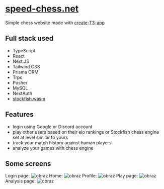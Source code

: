 #  [speed-chess.net](https://speed-chess.net)
Simple chess website made with [create-T3-app](https://github.com/t3-oss/create-t3-app)

## Full stack used 
  - TypeScript
  - React
  - Next.JS
  - Tailwind CSS
  - Prisma ORM
  - Trpc
  - Pusher
  - MySQL
  - NextAuth
  - [stockfish.wasm](https://github.com/lichess-org/stockfish.wasm)
  
## Features 
 - login using Google or Discord account
 - play other users based on their elo rankings or Stockfish chess engine set at level similar to yours
 - track your match history against human players
 - analyze your games with chess engine

## Some screens
Login page: ![obraz](https://github.com/Wanirur/speedchess/assets/25569299/66fd551f-0399-4e66-a160-d7b5433dd884)
Home: ![obraz](https://github.com/Wanirur/speedchess/assets/25569299/ec2d780d-9b0a-4130-8298-c13dd5cca385)
Profile: ![obraz](https://github.com/Wanirur/speedchess/assets/25569299/d91e3644-abde-4489-9fd8-f4ae90d03813)
Play page: ![obraz](https://github.com/Wanirur/speedchess/assets/25569299/378c4760-7728-4e3e-99de-6e55eb784631)
Analysis page: ![obraz](https://github.com/Wanirur/speedchess/assets/25569299/abc44fc4-67cf-44d9-9b69-dd3b64f98b7a)

